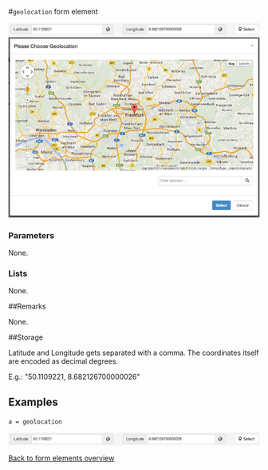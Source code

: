 #`geolocation` form element

![a = geolocation](https://raw.githubusercontent.com/nhagemann/anycontent-cmdl-docs/master/images/formelement/geolocation.jpg)
![a = geolocation](https://raw.githubusercontent.com/nhagemann/anycontent-cmdl-docs/master/images/formelement/geolocation_modal.jpg)

### Parameters

None.

### Lists

None.

##Remarks

None.

##Storage

Latitude and Longitude gets separated with a comma. The coordinates itself are encoded as decimal degrees.

E.g.: "50.1109221, 8.682126700000026"


## Examples

`a = geolocation`

![a = geolocation](https://raw.githubusercontent.com/nhagemann/anycontent-cmdl-docs/master/images/formelement/geolocation.jpg)

[Back to form elements overview](../README.md#form-elements)

